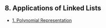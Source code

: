 ## 8. Applications of Linked Lists 

- [1. Polynomial Representation](1__Polynomial_Representation/readme.md) 
